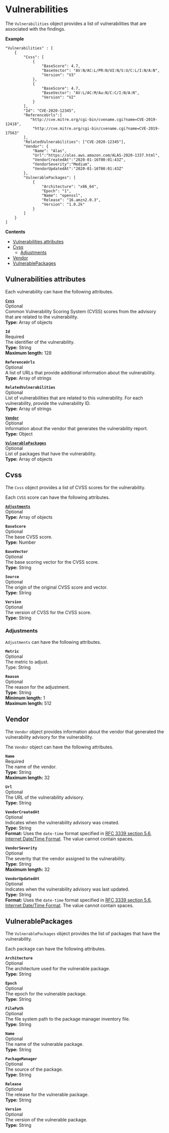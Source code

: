 # Vulnerabilities<a name="asff-vulnerabilities"></a>

The `Vulnerabilities` object provides a list of vulnerabilities that are associated with the findings\.

**Example**

```
"Vulnerabilities" : [
    {
        "Cvss": [
            {
                "BaseScore": 4.7,
                "BaseVector": "AV:N/AC:L/PR:N/UI:N/S:U/C:L/I:N/A:N",
                "Version": "V3"
            },
            {
                "BaseScore": 4.7,
                "BaseVector": "AV:L/AC:M/Au:N/C:C/I:N/A:N",
                "Version": "V2"
            }
        ],
        "Id": "CVE-2020-12345",
        "ReferenceUrls":[
           "http://cve.mitre.org/cgi-bin/cvename.cgi?name=CVE-2019-12418",
            "http://cve.mitre.org/cgi-bin/cvename.cgi?name=CVE-2019-17563"
        ],
        "RelatedVulnerabilities": ["CVE-2020-12345"],
        "Vendor": {
            "Name": "Alas",
            "Url":"https://alas.aws.amazon.com/ALAS-2020-1337.html",
            "VendorCreatedAt":"2020-01-16T00:01:43Z",
            "VendorSeverity":"Medium",
            "VendorUpdatedAt":"2020-01-16T00:01:43Z"
        },
        "VulnerablePackages": [
            {
                "Architecture": "x86_64",
                "Epoch": "1",
                "Name": "openssl",
                "Release": "16.amzn2.0.3",
                "Version": "1.0.2k"
            }
        ]
    }
]
```

**Contents**
+ [Vulnerabilities attributes](#asff-vulnerabilities-attributes)
+ [Cvss](#asff-vulnerabilities-cvss)
  + [Adjustments](#asff-vulnerabilities-cvss-adjustments)
+ [Vendor](#asff-vulnerabilities-vendor)
+ [VulnerablePackages](#asff-vulnerabilities-vulnerablepackages)

## Vulnerabilities attributes<a name="asff-vulnerabilities-attributes"></a>

Each vulnerability can have the following attributes\.

**[`Cvss`](#asff-vulnerabilities-cvss)**  
Optional  
Common Vulnerability Scoring System \(CVSS\) scores from the advisory that are related to the vulnerability\.  
**Type:** Array of objects

**`Id`**  
Required  
The identifier of the vulnerability\.  
**Type:** String  
**Maximum length:** 128

**`ReferenceUrls`**  
Optional  
A list of URLs that provide additional information about the vulnerability\.  
**Type:** Array of strings

**`RelatedVulnerabilities`**  
Optional  
List of vulnerabilities that are related to this vulnerability\. For each vulnerability, provide the vulnerability ID\.  
**Type:** Array of strings

**[`Vendor`](#asff-vulnerabilities-vendor)**  
Optional  
Information about the vendor that generates the vulnerability report\.  
**Type:** Object

**[`VulnerablePackages`](#asff-vulnerabilities-vulnerablepackages)**  
Optional  
List of packages that have the vulnerability\.  
**Type:** Array of objects

## Cvss<a name="asff-vulnerabilities-cvss"></a>

The `Cvss` object provides a list of CVSS scores for the vulnerability\.

Each `CVSS` score can have the following attributes\.

**[`Adjustments`](#asff-vulnerabilities-cvss-adjustments)**  
Optional  
**Type:** Array of objects

**`BaseScore`**  
Optional  
The base CVSS score\.  
**Type:** Number

**`BaseVector`**  
Optional  
The base scoring vector for the CVSS score\.  
**Type:** String

**`Source`**  
Optional  
The origin of the original CVSS score and vector\.  
**Type:** String

**`Version`**  
Optional  
The version of CVSS for the CVSS score\.  
**Type:** String

### Adjustments<a name="asff-vulnerabilities-cvss-adjustments"></a>

`Adjustments` can have the following attributes\.

**`Metric`**  
Optional  
The metric to adjust\.  
Type: String

**`Reason`**  
Optional  
The reason for the adjustment\.  
**Type:** String  
**Minimum length:** 1  
**Maximum length:** 512

## Vendor<a name="asff-vulnerabilities-vendor"></a>

The `Vendor` object provides information about the vendor that generated the vulnerability advisory for the vulnerability\.

The `Vendor` object can have the following attributes\.

**`Name`**  
Required  
The name of the vendor\.  
**Type:** String  
**Maximum length:** 32

**`Url`**  
Optional  
The URL of the vulnerability advisory\.  
**Type:** String

**`VendorCreatedAt`**  
Optional  
Indicates when the vulnerability advisory was created\.  
**Type:** String  
**Format:** Uses the `date-time` format specified in [RFC 3339 section 5\.6, Internet Date/Time Format](https://tools.ietf.org/html/rfc3339#section-5.6)\. The value cannot contain spaces\.

**`VendorSeverity`**  
Optional  
The severity that the vendor assigned to the vulnerability\.  
**Type:** String  
**Maximum length:** 32

**`VendorUpdatedAt`**  
Optional  
Indicates when the vulnerability advisory was last updated\.  
**Type:** String  
**Format:** Uses the `date-time` format specified in [RFC 3339 section 5\.6, Internet Date/Time Format](https://tools.ietf.org/html/rfc3339#section-5.6)\. The value cannot contain spaces\.

## VulnerablePackages<a name="asff-vulnerabilities-vulnerablepackages"></a>

The `VulnerablePackages` object provides the list of packages that have the vulnerability\.

Each package can have the following attributes\.

**`Architecture`**  
Optional  
The architecture used for the vulnerable package\.  
**Type:** String

**`Epoch`**  
Optional  
The epoch for the vulnerable package\.  
**Type:** String

**`FilePath`**  
Optional  
The file system path to the package manager inventory file\.  
**Type:** String

**`Name`**  
Optional  
The name of the vulnerable package\.  
**Type:** String

**`PackageManager`**  
Optional  
The source of the package\.  
**Type:** String

**`Release`**  
Optional  
The release for the vulnerable package\.  
**Type:** String

**`Version`**  
Optional  
The version of the vulnerable package\.  
**Type:** String